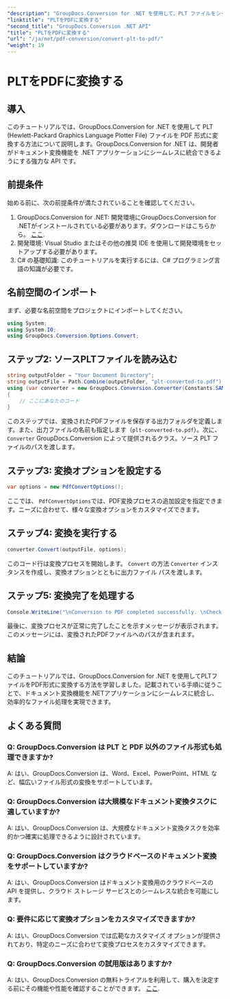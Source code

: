 ```yaml
---
"description": "GroupDocs.Conversion for .NET を使用して、PLT ファイルをシームレスに PDF に変換します。ドキュメント変換機能を .NET アプリケーションに簡単に統合できます。"
"linktitle": "PLTをPDFに変換する"
"second_title": "GroupDocs.Conversion .NET API"
"title": "PLTをPDFに変換する"
"url": "/ja/net/pdf-conversion/convert-plt-to-pdf/"
"weight": 19
---
```


# PLTをPDFに変換する

## 導入
このチュートリアルでは、GroupDocs.Conversion for .NET を使用して PLT (Hewlett-Packard Graphics Language Plotter File) ファイルを PDF 形式に変換する方法について説明します。GroupDocs.Conversion for .NET は、開発者がドキュメント変換機能を .NET アプリケーションにシームレスに統合できるようにする強力な API です。
## 前提条件
始める前に、次の前提条件が満たされていることを確認してください。
1. GroupDocs.Conversion for .NET: 開発環境にGroupDocs.Conversion for .NETがインストールされている必要があります。ダウンロードはこちらから。 [ここ](https://releases。groupdocs.com/conversion/net/).
2. 開発環境: Visual Studio またはその他の推奨 IDE を使用して開発環境をセットアップする必要があります。
3. C# の基礎知識: このチュートリアルを実行するには、C# プログラミング言語の知識が必要です。

## 名前空間のインポート
まず、必要な名前空間をプロジェクトにインポートしてください。

```csharp
using System;
using System.IO;
using GroupDocs.Conversion.Options.Convert;
```

## ステップ2: ソースPLTファイルを読み込む
```csharp
string outputFolder = "Your Document Directory";
string outputFile = Path.Combine(outputFolder, "plt-converted-to.pdf");
using (var converter = new GroupDocs.Conversion.Converter(Constants.SAMPLE_PLT))
{
    // ここにあなたのコード
}
```
このステップでは、変換されたPDFファイルを保存する出力フォルダを定義します。また、出力ファイルの名前も指定します（`plt-converted-to.pdf`）。次に、 `Converter` GroupDocs.Conversion によって提供されるクラス。ソース PLT ファイルのパスを渡します。
## ステップ3: 変換オプションを設定する
```csharp
var options = new PdfConvertOptions();
```
ここでは、 `PdfConvertOptions`では、PDF変換プロセスの追加設定を指定できます。ニーズに合わせて、様々な変換オプションをカスタマイズできます。
## ステップ4: 変換を実行する
```csharp
converter.Convert(outputFile, options);
```
このコード行は変換プロセスを開始します。 `Convert` の方法 `Converter` インスタンスを作成し、変換オプションとともに出力ファイル パスを渡します。
## ステップ5: 変換完了を処理する
```csharp
Console.WriteLine("\nConversion to PDF completed successfully. \nCheck output in {0}", outputFolder);
```
最後に、変換プロセスが正常に完了したことを示すメッセージが表示されます。このメッセージには、変換されたPDFファイルへのパスが含まれます。

## 結論
このチュートリアルでは、GroupDocs.Conversion for .NET を使用してPLTファイルをPDF形式に変換する方法を学習しました。記載されている手順に従うことで、ドキュメント変換機能を.NETアプリケーションにシームレスに統合し、効率的なファイル処理を実現できます。
## よくある質問

### Q: GroupDocs.Conversion は PLT と PDF 以外のファイル形式も処理できますか?

A: はい、GroupDocs.Conversion は、Word、Excel、PowerPoint、HTML など、幅広いファイル形式の変換をサポートしています。

### Q: GroupDocs.Conversion は大規模なドキュメント変換タスクに適していますか?

A: はい、GroupDocs.Conversion は、大規模なドキュメント変換タスクを効率的かつ確実に処理できるように設計されています。

### Q: GroupDocs.Conversion はクラウドベースのドキュメント変換をサポートしていますか?

A: はい、GroupDocs.Conversion はドキュメント変換用のクラウドベースの API を提供し、クラウド ストレージ サービスとのシームレスな統合を可能にします。

### Q: 要件に応じて変換オプションをカスタマイズできますか?

A: はい、GroupDocs.Conversion では広範なカスタマイズ オプションが提供されており、特定のニーズに合わせて変換プロセスをカスタマイズできます。

### Q: GroupDocs.Conversion の試用版はありますか?

A: はい、GroupDocs.Conversion の無料トライアルを利用して、購入を決定する前にその機能や性能を確認することができます。 [ここ](https://releases。groupdocs.com/).